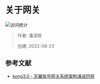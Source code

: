 # 关于网关

![访问统计](https://visitor-badge.glitch.me/badge?page_id=senlypan.qa.15-gateway-about&left_color=blue&right_color=red)

> 作者: 潘深练
>
> 创建: 2022-08-23

## 参考文献

- [kong3.0 - 天翼账号网关系统架构演进历程](https://xie.infoq.cn/article/c6703d216c43c2b522b9b4ffa)